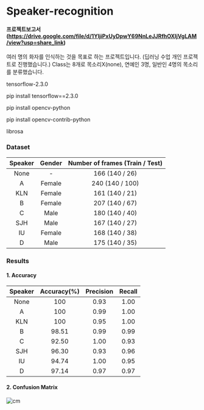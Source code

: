 # Speaker-recognition
#### 프로젝트보고서(https://drive.google.com/file/d/1YljiPxUyDpwY69NnLeJJRfhOXljVgLAM/view?usp=share_link)

여러 명의 화자를 인식하는 것을 목표로 하는 프로젝트입니다. 
(딥러닝 수업 개인 프로젝트로 진행했습니다.)
Class는 8개로 목소리X(none), 연예인 3명, 일반인 4명의 목소리를 분류했습니다.

tensorflow-2.3.0

pip install tensorflow==2.3.0

pip install opencv-python

pip install opencv-contrib-python

librosa


### Dataset
|Speaker|Gender|Number of frames (Train / Test)|
|:---:|:---:|:---:|
|None| - |166 (140 / 26)|
|A|Female|240 (140 / 100)|
|KLN|Female|161 (140 / 21)|
|B|Female|207 (140 / 67)|
|C|Male|180 (140 / 40)|
|SJH|Male|167 (140 / 27)|
|IU|Female|168 (140 / 38)|
|D|Male|175 (140 / 35)|





### Results
#### 1. Accuracy
|Speaker|Accuracy(%)|Precision|Recall|
|:---:|:---:|:---:|:---:|
|None|100|0.93|1.00|
|A|100|0.99|1.00|
|KLN|100|0.95|1.00|
|B|98.51|0.99|0.99|
|C|92.50|1.00|0.93|
|SJH|96.30|0.93|0.96|
|IU|94.74|1.00|0.95|
|D|97.14|0.97|0.97|



#### 2. Confusion Matrix
![cm](https://user-images.githubusercontent.com/76679855/202119162-3947adc4-75e7-4ae5-9874-dea46a63d12a.png)
